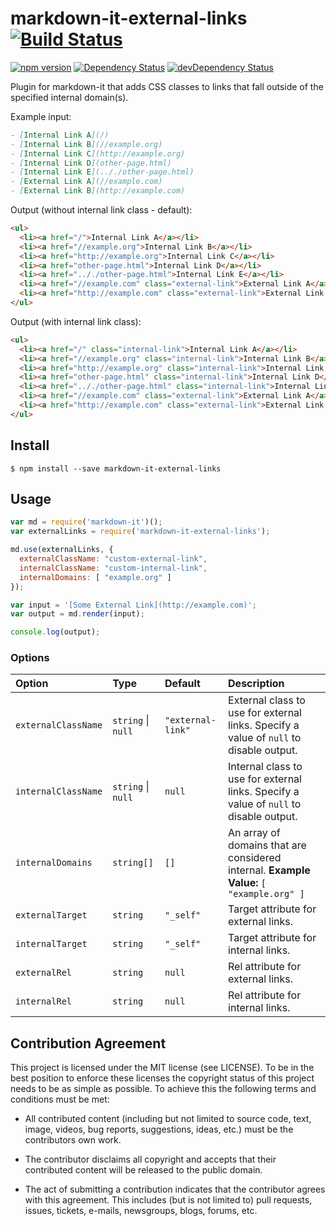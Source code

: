 # markdown-it-external-links [![Build Status](https://travis-ci.org/rotorz/markdown-it-external-links.svg?branch=master)](https://travis-ci.org/rotorz/markdown-it-external-links) 

[![npm version](https://badge.fury.io/js/markdown-it-external-links.svg)](https://badge.fury.io/js/markdown-it-external-links)
[![Dependency Status](https://david-dm.org/rotorz/markdown-it-external-links.svg)](https://david-dm.org/rotorz/markdown-it-external-links)
[![devDependency Status](https://david-dm.org/rotorz/markdown-it-external-links/dev-status.svg)](https://david-dm.org/rotorz/markdown-it-external-links#info=devDependencies)

Plugin for markdown-it that adds CSS classes to links that fall outside of the specified
internal domain(s).


Example input:
```markdown
- [Internal Link A](/)
- [Internal Link B](//example.org)
- [Internal Link C](http://example.org)
- [Internal Link D](other-page.html)
- [Internal Link E](.././other-page.html)
- [External Link A](//example.com)
- [External Link B](http://example.com)
```

Output (without internal link class - default):
```html
<ul>
  <li><a href="/">Internal Link A</a></li>
  <li><a href="//example.org">Internal Link B</a></li>
  <li><a href="http://example.org">Internal Link C</a></li>
  <li><a href="other-page.html">Internal Link D</a></li>
  <li><a href=".././other-page.html">Internal Link E</a></li>
  <li><a href="//example.com" class="external-link">External Link A</a></li>
  <li><a href="http://example.com" class="external-link">External Link B</a></li>
</ul>
```

Output (with internal link class):
```html
<ul>
  <li><a href="/" class="internal-link">Internal Link A</a></li>
  <li><a href="//example.org" class="internal-link">Internal Link B</a></li>
  <li><a href="http://example.org" class="internal-link">Internal Link C</a></li>
  <li><a href="other-page.html" class="internal-link">Internal Link D</a></li>
  <li><a href=".././other-page.html" class="internal-link">Internal Link E</a></li>
  <li><a href="//example.com" class="external-link">External Link A</a></li>
  <li><a href="http://example.com" class="external-link">External Link B</a></li>
</ul>
```


## Install

```
$ npm install --save markdown-it-external-links
```


## Usage

```javascript
var md = require('markdown-it')();
var externalLinks = require('markdown-it-external-links');

md.use(externalLinks, {
  externalClassName: "custom-external-link",
  internalClassName: "custom-internal-link",
  internalDomains: [ "example.org" ]
});

var input = '[Some External Link](http://example.com)';
var output = md.render(input);

console.log(output);
```


### Options

Option              | Type               | Default              | Description
:-------------------|:-------------------|:---------------------|:----------------------------------------------------------------------------------------
`externalClassName` | `string` \| `null`  | `"external-link"`    | External class to use for external links. Specify a value of `null` to disable output.
`internalClassName` | `string` \| `null`  | `null`               | Internal class to use for external links. Specify a value of `null` to disable output.
`internalDomains`   | `string[]`         | `[]`                 | An array of domains that are considered internal. **Example Value:** `[ "example.org" ]`
`externalTarget`    | `string`           | `"_self"`            | Target attribute for external links.
`internalTarget`    | `string`           | `"_self"`            | Target attribute for internal links.
`externalRel`       | `string`           | `null`               | Rel attribute for external links.
`internalRel`       | `string`           | `null`               | Rel attribute for internal links.


## Contribution Agreement

This project is licensed under the MIT license (see LICENSE). To be in the best
position to enforce these licenses the copyright status of this project needs to
be as simple as possible. To achieve this the following terms and conditions
must be met:

- All contributed content (including but not limited to source code, text,
  image, videos, bug reports, suggestions, ideas, etc.) must be the
  contributors own work.

- The contributor disclaims all copyright and accepts that their contributed
  content will be released to the public domain.

- The act of submitting a contribution indicates that the contributor agrees
  with this agreement. This includes (but is not limited to) pull requests, issues,
  tickets, e-mails, newsgroups, blogs, forums, etc.
